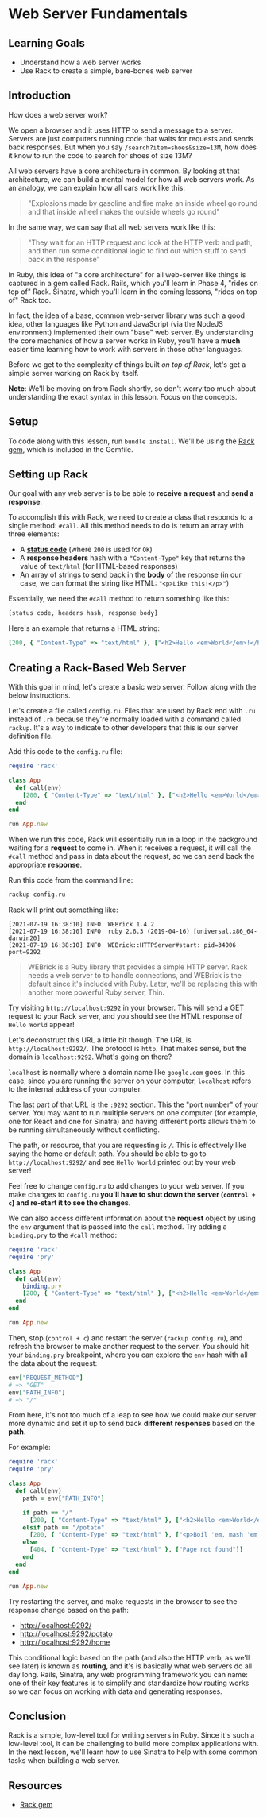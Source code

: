 # Web Server Fundamentals

## Learning Goals

- Understand how a web server works
- Use Rack to create a simple, bare-bones web server

## Introduction

How does a web server work?

We open a browser and it uses HTTP to send a message to a server. Servers are
just computers running code that waits for requests and sends back responses.
But when you say `/search?item=shoes&size=13M`, how does it know to run the code
to search for shoes of size 13M?

All web servers have a core architecture in common. By looking at that
architecture, we can build a mental model for how all web servers work. As an
analogy, we can explain how all cars work like this:

> "Explosions made by gasoline and fire make an inside wheel go round and that
> inside wheel makes the outside wheels go round"

In the same way, we can say that all web servers work like this:

> "They wait for an HTTP request and look at the HTTP verb and path, and then
> run some conditional logic to find out which stuff to send back in the
> response"

In Ruby, this idea of "a core architecture" for all web-server like things is
captured in a gem called Rack. Rails, which you'll learn in Phase 4, "rides on
top of" Rack. Sinatra, which you'll learn in the coming lessons, "rides on top
of" Rack too.

In fact, the idea of a base, common web-server library was such a good idea,
other languages like Python and JavaScript (via the NodeJS environment)
implemented their own "base" web server. By understanding the core mechanics of
how a server works in Ruby, you'll have a **much** easier time learning how to
work with servers in those other languages.

Before we get to the complexity of things built _on top of Rack_, let's get a
simple server working on Rack by itself.

**Note**: We'll be moving on from Rack shortly, so don't worry too much about
understanding the exact syntax in this lesson. Focus on the concepts.

## Setup

To code along with this lesson, run `bundle install`. We'll be using the
[Rack gem][rack], which is included in the Gemfile.

## Setting up Rack

Our goal with any web server is to be able to **receive a request** and **send a
response**.

To accomplish this with Rack, we need to create a class that responds to a
single method: `#call`. All this method needs to do is return an array with
three elements:

- A [**status code**][http-status] (where `200` is used for `OK`)
- A **response headers** hash with a `"Content-Type"` key that returns the
  value of `text/html` (for HTML-based responses)
- An array of strings to send back in the **body** of the response (in our case,
  we can format the string like HTML: `"<p>Like this!</p>"`)

Essentially, we need the `#call` method to return something like this:

```txt
[status code, headers hash, response body]
```

Here's an example that returns a HTML string:

```rb
[200, { "Content-Type" => "text/html" }, ["<h2>Hello <em>World</em>!</h2>"]]
```

## Creating a Rack-Based Web Server

With this goal in mind, let's create a basic web server. Follow along with the
below instructions.

Let's create a file called `config.ru`. Files that are used by Rack end with
`.ru` instead of `.rb` because they're normally loaded with a command called
`rackup`. It's a way to indicate to other developers that this is our server
definition file.

Add this code to the `config.ru` file:

```ruby
require 'rack'

class App
  def call(env)
    [200, { "Content-Type" => "text/html" }, ["<h2>Hello <em>World</em>!</h2>"]]
  end
end

run App.new
```

When we run this code, Rack will essentially run in a loop in the background
waiting for a **request** to come in. When it receives a request, it will call
the `#call` method and pass in data about the request, so we can send back the
appropriate **response**.

Run this code from the command line:

```sh
rackup config.ru
```

Rack will print out something like:

```text
[2021-07-19 16:38:10] INFO  WEBrick 1.4.2
[2021-07-19 16:38:10] INFO  ruby 2.6.3 (2019-04-16) [universal.x86_64-darwin20]
[2021-07-19 16:38:10] INFO  WEBrick::HTTPServer#start: pid=34006 port=9292
```

> WEBrick is a Ruby library that provides a simple HTTP server. Rack needs a web
> server to to handle connections, and WEBrick is the default since it's
> included with Ruby. Later, we'll be replacing this with another more powerful
> Ruby server, Thin.

Try visiting `http://localhost:9292` in your browser. This will send a GET
request to your Rack server, and you should see the HTML response of
`Hello World` appear!

Let's deconstruct this URL a little bit though. The URL is
`http://localhost:9292/`. The protocol is `http`. That makes sense, but the
domain is `localhost:9292`. What's going on there?

`localhost` is normally where a domain name like `google.com` goes. In this
case, since you are running the server on your computer, `localhost` refers to
the internal address of your computer.

The last part of that URL is the `:9292` section. This the "port number" of your
server. You may want to run multiple servers on one computer (for example, one
for React and one for Sinatra) and having different ports allows them to be
running simultaneously without conflicting.

The path, or resource, that you are requesting is `/`. This is effectively like
saying the home or default path. You should be able to go to
`http://localhost:9292/` and see `Hello World` printed out by your web server!

Feel free to change `config.ru` to add changes to your web server. If you make
changes to `config.ru` **you'll have to shut down the server (`control + c`) and
re-start it to see the changes**.

We can also access different information about the **request** object by using
the `env` argument that is passed into the `call` method. Try adding a
`binding.pry` to the `#call` method:

```rb
require 'rack'
require 'pry'

class App
  def call(env)
    binding.pry
    [200, { "Content-Type" => "text/html" }, ["<h2>Hello <em>World</em>!</h2>"]]
  end
end

run App.new
```

Then, stop (`control + c`) and restart the server (`rackup config.ru`), and
refresh the browser to make another request to the server. You should hit your
`binding.pry` breakpoint, where you can explore the `env` hash with all the data
about the request:

```rb
env["REQUEST_METHOD"]
# => "GET"
env["PATH_INFO"]
# => "/"
```

From here, it's not too much of a leap to see how we could make our server more
dynamic and set it up to send back **different responses** based on the
**path**.

For example:

```rb
require 'rack'
require 'pry'

class App
  def call(env)
    path = env["PATH_INFO"]

    if path == "/"
      [200, { "Content-Type" => "text/html" }, ["<h2>Hello <em>World</em>!</h2>"]]
    elsif path == "/potato"
      [200, { "Content-Type" => "text/html" }, ["<p>Boil 'em, mash 'em, stick 'em in a stew</p>"]]
    else
      [404, { "Content-Type" => "text/html" }, ["Page not found"]]
    end
  end
end

run App.new
```

Try restarting the server, and make requests in the browser to see the
response change based on the path:

- [http://localhost:9292/](http://localhost:9292/)
- [http://localhost:9292/potato](http://localhost:9292/potato)
- [http://localhost:9292/home](http://localhost:9292/home)

This conditional logic based on the path (and also the HTTP verb, as we'll see
later) is known as **routing**, and it's is basically what web servers do all
day long. Rails, Sinatra, any web programming framework you can name: one of
their key features is to simplify and standardize how routing works so we can
focus on working with data and generating responses.

## Conclusion

Rack is a simple, low-level tool for writing servers in Ruby. Since it's such
a low-level tool, it can be challenging to build more complex applications with.
In the next lesson, we'll learn how to use Sinatra to help with some common
tasks when building a web server.

## Resources

- [Rack gem][rack]

[rack]: https://github.com/rack/rack
[http-status]: https://developer.mozilla.org/en-US/docs/Web/HTTP/Status
